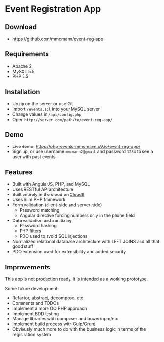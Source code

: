 # Event Registration App

## Download

* https://github.com/mmcmann/event-reg-app

## Requirements

* Apache 2
* MySQL 5.5
* PHP 5.5

## Installation

* Unzip on the server or use Git
* Import `/events.sql` into your MySQL server
* Change values in `/api/config.php`
* Open `http://server.com/path/to/event-reg-app/`

## Demo

* Live demo: https://php-events-mmcmann.c9.io/event-reg-app/
* Sign up, or use username `mmcmann2@gmail` and password `1234` to see a user with past events

## Features

* Built with AngularJS, PHP, and MySQL
* Uses RESTful API architecture
* Built entirely in the cloud on [Cloud9](http://c9.io)
* Uses Slim PHP framework
* Form validation (client-side and server-side)
    * Password matching
    * Angular directive forcing numbers only in the phone field
* Data validation and sanitizing
    * Password hashing
    * PHP filters
    * PDO used to avoid SQL injections
* Normalized relational database architecture with LEFT JOINS and all that good stuff
* PDO extension used for extensibility and added security

## Improvements

This app is not production ready. It is intended as a working
prototype.

Some future development:

* Refactor, abstract, decompose, etc.
* Comments and TODOs
* Implement a more OO PHP approach
* Implement BDD testing
* Manage libraries with composer and bower/npm/etc
* Implement build process with Gulp/Grunt
* Obviously much more to do with the business logic in terms of
the registration system

